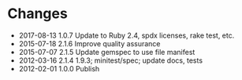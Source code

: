 # Changes

* 2017-08-13 1.0.7 Update to Ruby 2.4, spdx licenses, rake test, etc.
* 2015-07-18 2.1.6 Improve quality assurance
* 2015-07-07 2.1.5 Update gemspec to use file manifest
* 2012-03-16 2.1.4 1.9.3; minitest/spec; update docs, tests
* 2012-02-01 1.0.0 Publish
